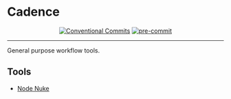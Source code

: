 # Cadence

<div style="text-align: center;">

[![Conventional Commits](https://img.shields.io/badge/Conventional%20Commits-1.0.0-yellow.svg?style=flat)](https://conventionalcommits.org)
[![pre-commit](https://img.shields.io/badge/pre--commit-enabled-brightgreen?style=flat&logo=pre-commit)](https://github.com/pre-commit/pre-commit)

</div>

---

General purpose workflow tools.

## Tools

- [Node Nuke](https://github.com/blazkowolf/cadence/tree/main/node_nuke)
